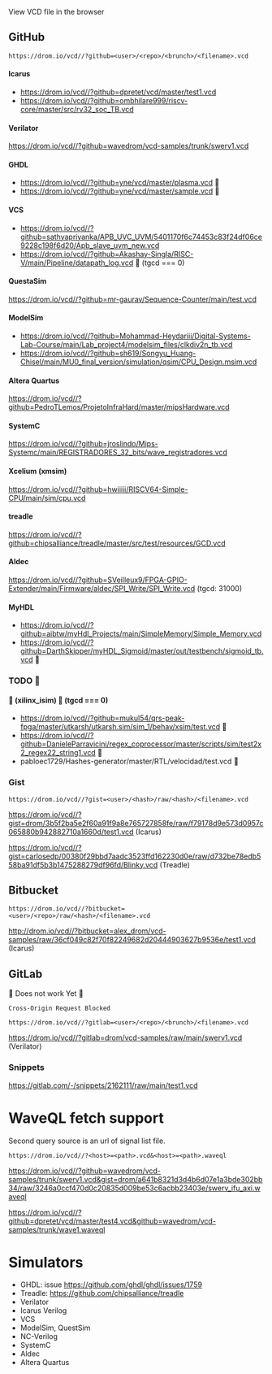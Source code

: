 View VCD file in the browser

## GitHub

`https://drom.io/vcd//?github=<user>/<repo>/<brunch>/<filename>.vcd`

#### Icarus
* https://drom.io/vcd//?github=dpretet/vcd/master/test1.vcd
* https://drom.io/vcd//?github=ombhilare999/riscv-core/master/src/rv32_soc_TB.vcd

#### Verilator
https://drom.io/vcd//?github=wavedrom/vcd-samples/trunk/swerv1.vcd

#### GHDL
* https://drom.io/vcd//?github=yne/vcd/master/plasma.vcd 🚧
* https://drom.io/vcd//?github=yne/vcd/master/sample.vcd 🚧

#### VCS
* https://drom.io/vcd//?github=sathyapriyanka/APB_UVC_UVM/5401170f6c74453c83f24df06ce9228c198f6d20/Apb_slave_uvm_new.vcd
* https://drom.io/vcd//?github=Akashay-Singla/RISC-V/main/Pipeline/datapath_log.vcd 🚧 (tgcd === 0)

#### QuestaSim
https://drom.io/vcd//?github=mr-gaurav/Sequence-Counter/main/test.vcd

#### ModelSim
* https://drom.io/vcd//?github=Mohammad-Heydariii/Digital-Systems-Lab-Course/main/Lab_project4/modelsim_files/clkdiv2n_tb.vcd
* https://drom.io/vcd//?github=sh619/Songyu_Huang-Chisel/main/MU0_final_version/simulation/qsim/CPU_Design.msim.vcd

#### Altera Quartus
https://drom.io/vcd//?github=PedroTLemos/ProjetoInfraHard/master/mipsHardware.vcd 

#### SystemC
https://drom.io/vcd//?github=jroslindo/Mips-Systemc/main/REGISTRADORES_32_bits/wave_registradores.vcd 

#### Xcelium (xmsim)
https://drom.io/vcd//?github=hwiiiii/RISCV64-Simple-CPU/main/sim/cpu.vcd 

#### treadle
https://drom.io/vcd//?github=chipsalliance/treadle/master/src/test/resources/GCD.vcd

#### Aldec
https://drom.io/vcd//?github=SVeilleux9/FPGA-GPIO-Extender/main/Firmware/aldec/SPI_Write/SPI_Write.vcd (tgcd: 31000)

#### MyHDL
* https://drom.io/vcd//?github=aibtw/myHdl_Projects/main/SimpleMemory/Simple_Memory.vcd
* https://drom.io/vcd//?github=DarthSkipper/myHDL_Sigmoid/master/out/testbench/sigmoid_tb.vcd 🚧

### TODO 🚧

#### 🚧 (xilinx_isim) 🚧 (tgcd === 0)
* https://drom.io/vcd//?github=mukul54/qrs-peak-fpga/master/utkarsh/utkarsh.sim/sim_1/behav/xsim/test.vcd 🚧
* https://drom.io/vcd//?github=DanieleParravicini/regex_coprocessor/master/scripts/sim/test2x2_regex22_string1.vcd 🚧
* pabloec1729/Hashes-generator/master/RTL/velocidad/test.vcd 🚧

### Gist

`https://drom.io/vcd//?gist=<user>/<hash>/raw/<hash>/<filename>.vcd`

https://drom.io/vcd//?gist=drom/3b5f2ba5e2f60a91f9a8e765727858fe/raw/f79178d9e573d0957c065880b942882710a1660d/test1.vcd (Icarus)

https://drom.io/vcd//?gist=carlosedp/00380f29bbd7aadc3523ffd162230d0e/raw/d732be78edb558ba91df5b3b1475288279df96fd/Blinky.vcd (Treadle)

## Bitbucket

`https://drom.io/vcd//?bitbucket=<user>/<repo>/raw/<hash>/<filename>.vcd`

http://drom.io/vcd//?bitbucket=alex_drom/vcd-samples/raw/36cf049c82f70f82249682d20444903627b9536e/test1.vcd (Icarus)

## GitLab

:construction: Does not work Yet :construction:

`Cross-Origin Request Blocked`

`https://drom.io/vcd//?gitlab=<user>/<repo>/<brunch>/<filename>.vcd`

https://drom.io/vcd//?gitlab=drom/vcd-samples/raw/main/swerv1.vcd (Verilator)

### Snippets

https://gitlab.com/-/snippets/2162111/raw/main/test1.vcd


# WaveQL fetch support

Second query source is an url of signal list file.

`https://drom.io/vcd//?<host>=<path>.vcd&<host>=<path>.waveql`

https://drom.io/vcd//?github=wavedrom/vcd-samples/trunk/swerv1.vcd&gist=drom/a641b8321d3d4b6d07e1a3bde302bb34/raw/3246a0ccf470d0c20835d009be53c6acbb23403e/swerv_ifu_axi.waveql

https://drom.io/vcd//?github=dpretet/vcd/master/test4.vcd&github=wavedrom/vcd-samples/trunk/wave1.waveql


# Simulators

* GHDL: issue https://github.com/ghdl/ghdl/issues/1759
* Treadle: https://github.com/chipsalliance/treadle
* Verilator
* Icarus Verilog
* VCS
* ModelSim, QuestSim
* NC-Verilog
* SystemC
* Aldec
* Altera Quartus
